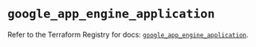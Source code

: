 # `google_app_engine_application`

Refer to the Terraform Registry for docs: [`google_app_engine_application`](https://registry.terraform.io/providers/hashicorp/google/6.49.2/docs/resources/app_engine_application).
